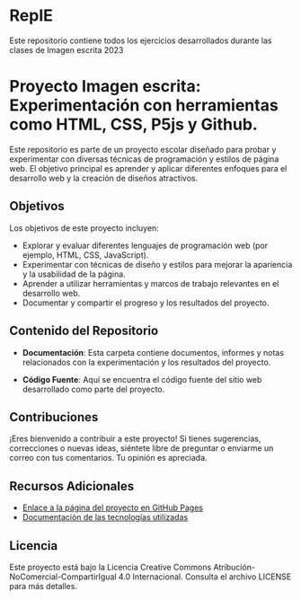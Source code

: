 # RepIE
Este repositorio contiene todos los ejercicios desarrollados durante las clases de Imagen escrita 2023

# Proyecto Imagen escrita: Experimentación con  herramientas como HTML, CSS, P5js y Github.

Este repositorio es parte de un proyecto escolar diseñado para probar y experimentar con diversas técnicas de programación y estilos de página web. El objetivo principal es aprender y aplicar diferentes enfoques para el desarrollo web y la creación de diseños atractivos.

## Objetivos

Los objetivos de este proyecto incluyen:

- Explorar y evaluar diferentes lenguajes de programación web (por ejemplo, HTML, CSS, JavaScript).
- Experimentar con técnicas de diseño y estilos para mejorar la apariencia y la usabilidad de la página.
- Aprender a utilizar herramientas y marcos de trabajo relevantes en el desarrollo web.
- Documentar y compartir el progreso y los resultados del proyecto.

## Contenido del Repositorio

- **Documentación**: Esta carpeta contiene documentos, informes y notas relacionados con la experimentación y los resultados del proyecto.

- **Código Fuente**: Aquí se encuentra el código fuente del sitio web desarrollado como parte del proyecto.

## Contribuciones

¡Eres bienvenido a contribuir a este proyecto! Si tienes sugerencias, correcciones o nuevas ideas, siéntete libre de preguntar o enviarme un correo con tus comentarios. Tu opinión es apreciada.

## Recursos Adicionales

- [Enlace a la página del proyecto en GitHub Pages](https://VGVarq.github.io/RepIE)
- [Documentación de las tecnologías utilizadas](https://editor.p5js.org/VGVarq/sketches/FIp8iFFBb)

## Licencia

Este proyecto está bajo la Licencia Creative Commons Atribución-NoComercial-CompartirIgual 4.0 Internacional. Consulta el archivo LICENSE para más detalles.


